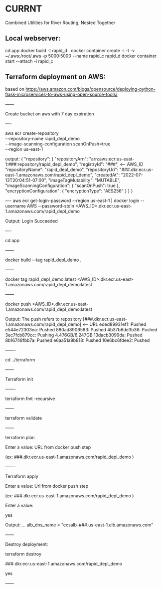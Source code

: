 # CURRNT
Combined Utilities for River Routing, Nested Together


## Local webserver:
cd app
docker build -t rapid_d . 
docker container create -i -t -v ~/.aws:/root/.aws -p 5000:5000 --name rapid_c rapid_d
docker container start --attach -i rapid_c

## Terraform deployment on AWS:

based on https://aws.amazon.com/blogs/opensource/deploying-python-flask-microservices-to-aws-using-open-source-tools/


——

Create bucket on aws with 7 day expiration

—-

aws ecr create-repository \
    --repository-name rapid_depl_demo \
    --image-scanning-configuration scanOnPush=true \
    --region us-east-1

output: {
    "repository": {
        "repositoryArn": "arn:aws:ecr:us-east-1:###:repository/rapid_depl_demo",
        "registryId": "###", <— AWS_ID
        "repositoryName": "rapid_depl_demo",
        "repositoryUri": "###.dkr.ecr.us-east-1.amazonaws.com/rapid_depl_demo",
        "createdAt": "2022-07-13T20:04:51-07:00",
        "imageTagMutability": "MUTABLE",
        "imageScanningConfiguration": {
            "scanOnPush": true
        },
        "encryptionConfiguration": {
            "encryptionType": "AES256"
        }
    }
}

—-
aws ecr get-login-password --region us-east-1 | docker login --username AWS --password-stdin <AWS_ID>.dkr.ecr.us-east-1.amazonaws.com/rapid_depl_demo

Output:
Login Succeeded

—-

cd app

——

docker build --tag rapid_depl_demo .

——

docker tag rapid_depl_demo:latest <AWS_ID>.dkr.ecr.us-east-1.amazonaws.com/rapid_depl_demo:latest

—— 

docker push <AWS_ID>.dkr.ecr.us-east-1.amazonaws.com/rapid_depl_demo:latest

Output:
The push refers to repository [###.dkr.ecr.us-east-1.amazonaws.com/rapid_depl_demo] <— URL
eded89931ef1: Pushed 
e544e72303ea: Pushed 
880ad8906583: Pushed 
4b37b6de3b36: Pushed 
3ec7fcb879cc: Pushing  4.476GB/6.247GB
13dacb3099da: Pushed 
8b16748fbb7a: Pushed 
e6aa51a9b818: Pushed 
10e6bc6fdee2: Pushed 

——-

cd ../terraform

——

Terraform init

——-

terraform fmt -recursive

——

terraform validate

——

terraform plan

Enter a value: URL from docker push step 

(ex: 
###.dkr.ecr.us-east-1.amazonaws.com/rapid_depl_demo
)

——-

Terraform apply

Enter a value: Url from docker push step 

(ex: 
###.dkr.ecr.us-east-1.amazonaws.com/rapid_depl_demo
)

Enter a value: 

yes

Output:
…
alb_dns_name = "ecsalb-###.us-east-1.elb.amazonaws.com"

——

Destroy deployment:

terraform destroy

###.dkr.ecr.us-east-1.amazonaws.com/rapid_depl_demo

yes

—— 
